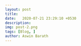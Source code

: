 ```yaml
---
layout: post
title: 
date:   2020-07-21 23:29:10 +0530
description: 
img: post-2.png
tags: [Blog, ]
author: Aswin Barath
---
```



